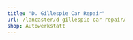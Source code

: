 ```yaml
---
title: "D. Gillespie Car Repair"
url: /lancaster/d-gillespie-car-repair/
shop: Autowerkstatt
---
```

